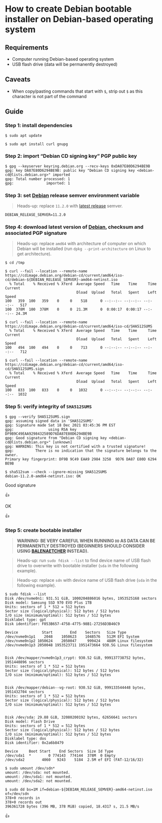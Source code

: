 <!--
Title: How to create Debian bootable installer on Debian-based operating system
Description: Learn how to create Debian bootable installer on Debian-based operating system.
Author: Sun Knudsen <https://github.com/sunknudsen>
Contributors: Sun Knudsen <https://github.com/sunknudsen>
Reviewers:
Publication date: 2022-03-20T14:16:12.705Z
Listed: true
Pinned:
-->

# How to create Debian bootable installer on Debian-based operating system

## Requirements

- Computer running Debian-based operating system
- USB flash drive (data will be permanently destroyed)

## Caveats

- When copy/pasting commands that start with `$`, strip out `$` as this character is not part of the command

## Guide

### Step 1: install dependencies

```
$ sudo apt update

$ sudo apt install curl gnupg
```

### Step 2: import “Debian CD signing key” PGP public key

```console
$ gpg --keyserver keyring.debian.org --recv-keys 0xDA87E80D6294BE9B
gpg: key DA87E80D6294BE9B: public key "Debian CD signing key <debian-cd@lists.debian.org>" imported
gpg: Total number processed: 1
gpg:               imported: 1
```

### Step 3: set [Debian](https://www.debian.org/) release semver environment variable

> Heads-up: replace `11.2.0` with [latest release](https://www.debian.org/download) semver.

```shell
DEBIAN_RELEASE_SEMVER=11.2.0
```

### Step 4: download latest version of [Debian](https://www.debian.org/), checksum and associated PGP signature

> Heads-up: replace `amd64` with architecture of computer on which Debian will be installed (run `dpkg --print-architecture` on Linux to get architecture).

```console
$ cd /tmp

$ curl --fail --location --remote-name https://cdimage.debian.org/debian-cd/current/amd64/iso-cd/debian-${DEBIAN_RELEASE_SEMVER}-amd64-netinst.iso
  % Total    % Received % Xferd  Average Speed   Time    Time     Time  Current
                                 Dload  Upload   Total   Spent    Left  Speed
100   359  100   359    0     0    518      0 --:--:-- --:--:-- --:--:--   517
100  378M  100  378M    0     0  21.3M      0  0:00:17  0:00:17 --:--:-- 24.3M

$ curl --fail --location --remote-name https://cdimage.debian.org/debian-cd/current/amd64/iso-cd/SHA512SUMS
  % Total    % Received % Xferd  Average Speed   Time    Time     Time  Current
                                 Dload  Upload   Total   Spent    Left  Speed
100   494  100   494    0     0    713      0 --:--:-- --:--:-- --:--:--   712

$ curl --fail --location --remote-name https://cdimage.debian.org/debian-cd/current/amd64/iso-cd/SHA512SUMS.sign
  % Total    % Received % Xferd  Average Speed   Time    Time     Time  Current
                                 Dload  Upload   Total   Spent    Left  Speed
100   833  100   833    0     0   1032      0 --:--:-- --:--:-- --:--:--  1032
```

### Step 5: verify integrity of `SHA512SUMS`

```console
$ gpg --verify SHA512SUMS.sign
gpg: assuming signed data in 'SHA512SUMS'
gpg: Signature made Sat 18 Dec 2021 03:45:36 PM EST
gpg:                using RSA key DF9B9C49EAA9298432589D76DA87E80D6294BE9B
gpg: Good signature from "Debian CD signing key <debian-cd@lists.debian.org>" [unknown]
gpg: WARNING: This key is not certified with a trusted signature!
gpg:          There is no indication that the signature belongs to the owner.
Primary key fingerprint: DF9B 9C49 EAA9 2984 3258  9D76 DA87 E80D 6294 BE9B

$ sha512sum --check --ignore-missing SHA512SUMS
debian-11.2.0-amd64-netinst.iso: OK
```

Good signature

👍

OK

👍

### Step 5: create bootable installer

> **WARNING: BE VERY CAREFUL WHEN RUNNING `DD` AS DATA CAN BE PERMANENTLY DESTROYED (BEGINNERS SHOULD CONSIDER USING [BALENAETCHER](https://www.balena.io/etcher/) INSTEAD).**

> Heads-up: run `sudo fdisk --list` to find device name of USB flash drive to overwrite with bootable installer (`sda` in the following example).

> Heads-up: replace `sdn` with device name of USB flash drive (`sda` in the following example).

```console
$ sudo fdisk --list
Disk /dev/nvme0n1: 931.51 GiB, 1000204886016 bytes, 1953525168 sectors
Disk model: Samsung SSD 970 EVO Plus 1TB
Units: sectors of 1 * 512 = 512 bytes
Sector size (logical/physical): 512 bytes / 512 bytes
I/O size (minimum/optimal): 512 bytes / 512 bytes
Disklabel type: gpt
Disk identifier: F053B657-4758-4775-98B1-27256D3B46C9

Device           Start        End    Sectors   Size Type
/dev/nvme0n1p1    2048    1050623    1048576   512M EFI System
/dev/nvme0n1p2 1050624    2050047     999424   488M Linux filesystem
/dev/nvme0n1p3 2050048 1953523711 1951473664 930.5G Linux filesystem


Disk /dev/mapper/nvme0n1p3_crypt: 930.52 GiB, 999137738752 bytes, 1951440896 sectors
Units: sectors of 1 * 512 = 512 bytes
Sector size (logical/physical): 512 bytes / 512 bytes
I/O size (minimum/optimal): 512 bytes / 512 bytes


Disk /dev/mapper/debian--vg-root: 930.52 GiB, 999133544448 bytes, 1951432704 sectors
Units: sectors of 1 * 512 = 512 bytes
Sector size (logical/physical): 512 bytes / 512 bytes
I/O size (minimum/optimal): 512 bytes / 512 bytes


Disk /dev/sda: 29.88 GiB, 32080200192 bytes, 62656641 sectors
Disk model: Flash Drive
Units: sectors of 1 * 512 = 512 bytes
Sector size (logical/physical): 512 bytes / 512 bytes
I/O size (minimum/optimal): 512 bytes / 512 bytes
Disklabel type: dos
Disk identifier: 0x2a6b8479

Device     Boot Start    End Sectors  Size Id Type
/dev/sda1  *        0 774143  774144  378M  0 Empty
/dev/sda2        4060   9243    5184  2.5M ef EFI (FAT-12/16/32)

$ sudo umount /dev/sdn*
umount: /dev/sda: not mounted.
umount: /dev/sda1: not mounted.
umount: /dev/sda2: not mounted.

$ sudo dd bs=1M if=debian-${DEBIAN_RELEASE_SEMVER}-amd64-netinst.iso of=/dev/sdn
378+0 records in
378+0 records out
396361728 bytes (396 MB, 378 MiB) copied, 18.4317 s, 21.5 MB/s
```

👍
